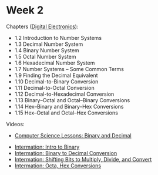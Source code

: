 # Week 2

Chapters ([Digital Electronics](https://annas-archive.org/md5/3f538094613f595ccd218b310a6bfb28)):
- 1.2 Introduction to Number Systems
- 1.3 Decimal Number System
- 1.4 Binary Number System
- 1.5 Octal Number System
- 1.6 Hexadecimal Number System
- 1.7 Number Systems – Some Common Terms
- 1.9 Finding the Decimal Equivalent
- 1.10 Decimal-to-Binary Conversion
- 1.11 Decimal-to-Octal Conversion
- 1.12 Decimal-to-Hexadecimal Conversion
- 1.13 Binary–Octal and Octal–Binary Conversions
- 1.14 Hex–Binary and Binary–Hex Conversions
- 1.15 Hex–Octal and Octal–Hex Conversions


Videos:
- [Computer Science Lessons: Binary and Decimal](https://www.youtube.com/watch?v=cJNm938Xwao)
<!---->
- [Intermation: Intro to Binary](https://www.youtube.com/watch?v=eE9LB4NgAVQ)
- [Intermation: Binary to Decimal Conversion](https://www.youtube.com/watch?v=hBdGOb8w4DA)
- [Intermation: Shifting Bits to Multiply, Divide, and Convert](https://www.youtube.com/watch?v=0w0ECNGnKiw)
- [Intermation: Octa, Hex Conversions](https://www.youtube.com/watch?v=HoZ8_UIziX8)